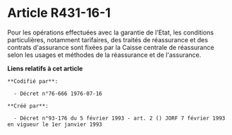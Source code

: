 # Article R431-16-1

Pour les opérations effectuées avec la garantie de l'Etat, les conditions particulières, notamment tarifaires, des traités de
réassurance et des contrats d'assurance sont fixées par la Caisse centrale de réassurance selon les usages et méthodes de la
réassurance et de l'assurance.

**Liens relatifs à cet article**

	**Codifié par**:

	  - Décret n°76-666 1976-07-16

	**Créé par**:

	  - Décret n°93-176 du 5 février 1993 - art. 2 () JORF 7 février 1993 en vigueur le 1er janvier 1993
